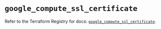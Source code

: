 # `google_compute_ssl_certificate`

Refer to the Terraform Registry for docs: [`google_compute_ssl_certificate`](https://registry.terraform.io/providers/hashicorp/google/5.42.0/docs/resources/compute_ssl_certificate).
